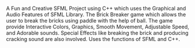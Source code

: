 A Fun and Creative SFML Project using C++ which uses the Graphical and Audio Features of SFML Library.
The Brick Breaker game which allows the user to break the bricks using paddle with the help of ball.
The game provide Interactive Colors, Graphics, Smooth Movement, Adjustable Speed, and Adorable sounds.
Special Effects like breaking the brick and producing cracking sound are also involved.
Uses the functions of SFML and C++.

